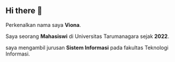 ## Hi there 👋

Perkenalkan nama saya **Viona**.<br>

Saya seorang **Mahasiswi** di Universitas Tarumanagara sejak **2022**.<br>

saya mengambil jurusan **Sistem Informasi** pada fakultas Teknologi Informasi.<br>
